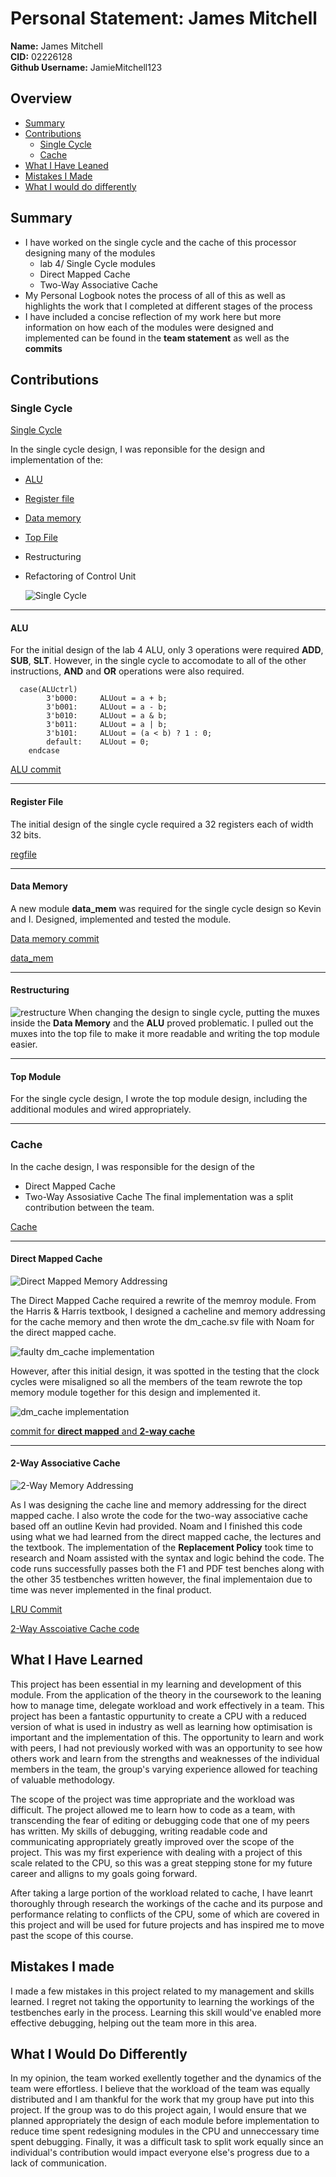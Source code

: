 # Personal Statement: James Mitchell 
**Name:** James Mitchell  
**CID:** 02226128   
**Github Username:** JamieMitchell123

## Overview 
- [Summary](#summary)
- [Contributions](#contributions)
  - [Single Cycle](#single-cycle)
  - [Cache](#cache)
- [What I Have Leaned](#what-i-have-learned)
- [Mistakes I Made](#mistakes-i-made)
- [What I would do differently](#what-i-would-do-differently)

## Summary 

- I have worked on the single cycle and the cache of this processor designing many of the modules
    - lab 4/ Single Cycle modules
    -  Direct Mapped Cache
    -  Two-Way Associative Cache
- My Personal Logbook notes the process of all of this as well as highlights the work that I completed at different stages of the process
- I have included a concise reflection of my work here but more information on how each of the modules were designed and implemented can be found in the **team statement** as well as the **commits**

  
## Contributions
### Single Cycle 
[Single Cycle](../team_statements_sections/single_cycle.md)


In the single cycle design, I was reponsible for the design and implementation of the:
- [ALU](../../rtl/alu.sv)
- [Register file](../../rtl/regfile.sv)
- [Data memory](../../rtl/data_mem.sv)
- [Top File](../../rtl/top.sv)
- Restructuring
- Refactoring of Control Unit

  
  ![Single Cycle](../../images/single_cycle.png)
  
---

#### ALU


For the initial design of the lab 4 ALU, only 3 operations were required **ADD**, **SUB**, **SLT**. However, in the single cycle to accomodate to all of the other instructions, **AND** and **OR** operations were also required.

```SV
  case(ALUctrl)
        3'b000:     ALUout = a + b;
        3'b001:     ALUout = a - b;
        3'b010:     ALUout = a & b;
        3'b011:     ALUout = a | b;
        3'b101:     ALUout = (a < b) ? 1 : 0;
        default:    ALUout = 0;   
    endcase
```

[ALU commit](https://github.com/booth-algo/RISC-V-T24/commit/ce83249d85a73ddd43959b309a3c04d96794e4a5)

---

#### Register File

The initial design of the single cycle required a 32 registers each of width 32 bits. 

[regfile](../../rtl/regfile.sv)

---

#### Data Memory

A new module **data_mem** was required for the single cycle design so Kevin and I. Designed, implemented and tested the module.

[Data memory commit](https://github.com/booth-algo/RISC-V-T24/commit/839a96757fc2fb19f1f6a06d36f8ff8e2de9464b)

[data_mem](../../rtl/data_mem.sv)

---

#### Restructuring
![restructure](../../images/muxes.png)
When changing the design to single cycle, putting the muxes inside the **Data Memory** and the **ALU** proved problematic. I pulled out the muxes into the top file to make it more readable and writing the top module easier.

---

#### Top Module 

For the single cycle design, I wrote the top module design, including the additional modules and wired appropriately.

--- 

### Cache
In the cache design, I was responsible for the design of the
- Direct Mapped Cache
- Two-Way Assosiative Cache
The final implementation was a split contribution between the team.


[Cache](../team_statement_sections/cache.md)
  
 ---
 
#### Direct Mapped Cache
![Direct Mapped Memory Addressing](../../images/set_image.png)

The Direct Mapped Cache required a rewrite of the memroy module. From the Harris & Harris textbook, I designed a cacheline and memory addressing for the cache memory and then wrote the dm_cache.sv file with Noam for the direct mapped cache. 

![faulty dm_cache implementation](../../images/schematic1.png)

However, after this initial design, it was spotted in the testing that the clock cycles were misaligned so all the members of the team rewrote the top memory module together for this design and implemented it.

![dm_cache implementation](../../images/schematic3.png)


[commit for **direct mapped** and **2-way cache**](https://github.com/booth-algo/RISC-V-T24/commit/69c44b4131087afad0459f1538536a7b8befd858) 

---

#### 2-Way Associative Cache
![2-Way Memory Addressing](../../images/cache.png)

As I was designing the cache line and memory addressing for the direct mapped cache. I also wrote the code for the two-way associative cache based off an outline Kevin had provided. Noam and I finished this code using what we had learned from the direct mapped cache, the lectures and the textbook. The implementation of the **Replacement Policy** took time to research and Noam assisted with the syntax and logic behind the code. The code runs successfully passes both the F1 and PDF test benches along with the other 35 testbenches written however, the final implementaion due to time was never implemented in the final product. 

[LRU Commit](https://github.com/booth-algo/RISC-V-T24/commit/1e984468319cc8c3ddfdf2d63fa8c2554fc69d85)

[2-Way Asscoiative Cache code](../../cache/2way_cache.sv)

## What I Have Learned 
This project has been essential in my learning and development of this module. From the application of the theory in the coursework to the leaning how to manage time, delegate workload and work effectively in a team. This project has been a fantastic oppurtunity to create a CPU with a reduced version of what is used in industry as well as learning how optimisation is important and the implementation of this. The opportunity to learn and work with peers, I had not previously worked with was an opportunity to see how others work and learn from the strengths and weaknesses of the individual members in the team, the group's varying experience allowed for teaching of valuable methodology.

The scope of the project was time appropriate and the workload was difficult. The project allowed me to learn how to code as a team, with transcending the fear of editing or debugging code that one of my peers has written. My skills of debugging, writing readable code and communicating appropriately greatly improved over the scope of the project. This was my first experience with dealing with a project of this scale related to the CPU, so this was a great stepping stone for my future career and alligns to my goals going forward.

After taking a large portion of the workload related to cache, I have leanrt thoroughly through research the workings of the cache and its purpose and performance relating to conflicts of the CPU, some of which are covered in this project and will be used for future projects and has inspired me to move past the scope of this course.

## Mistakes I made 
I made a few mistakes in this project related to my management and skills learned. I regret not taking the opportunity to learning the workings of the testbenches early in the process. Learning this skill would've enabled more effective debugging, helping out the team more in this area.  

## What I Would Do Differently
In my opinion, the team worked exellently together and the dynamics of the team were effortless. I believe that the workload of the team was equally distributed and I am thankful for the work that my group have put into this project. If the group was to do this project again, I would ensure that we planned appropriately the design of each module before implementation to reduce time spent redesigning modules in the CPU and unneccessary time spent debugging. Finally, it was a difficult task to split work equally since an individual's contribution would impact everyone else's progress due to a lack of communication. 
